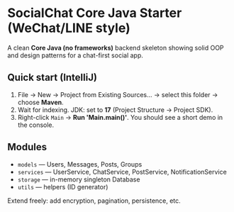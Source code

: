 # SocialChat Core Java Starter (WeChat/LINE style)

A clean **Core Java (no frameworks)** backend skeleton showing solid OOP and design patterns for a chat-first social app.

## Quick start (IntelliJ)
1. File → New → Project from Existing Sources… → select this folder → choose **Maven**.
2. Wait for indexing. JDK: set to **17** (Project Structure → Project SDK).
3. Right-click `Main` → **Run 'Main.main()'**. You should see a short demo in the console.

## Modules
- `models` — Users, Messages, Posts, Groups
- `services` — UserService, ChatService, PostService, NotificationService
- `storage` — in-memory singleton Database
- `utils` — helpers (ID generator)

Extend freely: add encryption, pagination, persistence, etc.
